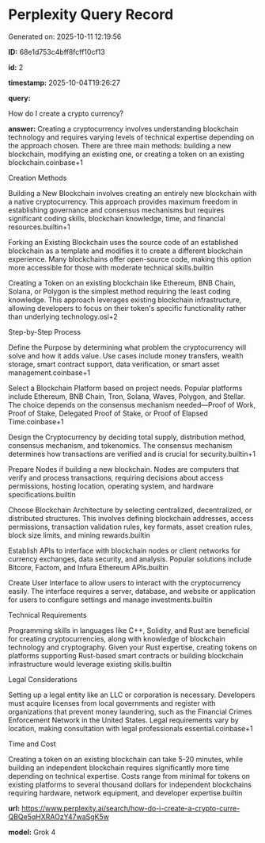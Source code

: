 # Perplexity Query Record

Generated on: 2025-10-11 12:19:56

**ID:** 68e1d753c4bff8fcff10cf13

**id:** 2

**timestamp:** 2025-10-04T19:26:27

**query:**

How do I create a crypto currency?

**answer:** Creating a cryptocurrency involves understanding blockchain technology and requires varying levels of technical expertise depending on the approach chosen. There are three main methods: building a new blockchain, modifying an existing one, or creating a token on an existing blockchain.coinbase+1

Creation Methods

Building a New Blockchain involves creating an entirely new blockchain with a native cryptocurrency. This approach provides maximum freedom in establishing governance and consensus mechanisms but requires significant coding skills, blockchain knowledge, time, and financial resources.builtin+1

Forking an Existing Blockchain uses the source code of an established blockchain as a template and modifies it to create a different blockchain experience. Many blockchains offer open-source code, making this option more accessible for those with moderate technical skills.builtin

Creating a Token on an existing blockchain like Ethereum, BNB Chain, Solana, or Polygon is the simplest method requiring the least coding knowledge. This approach leverages existing blockchain infrastructure, allowing developers to focus on their token's specific functionality rather than underlying technology.osl+2

Step-by-Step Process

Define the Purpose by determining what problem the cryptocurrency will solve and how it adds value. Use cases include money transfers, wealth storage, smart contract support, data verification, or smart asset management.coinbase+1

Select a Blockchain Platform based on project needs. Popular platforms include Ethereum, BNB Chain, Tron, Solana, Waves, Polygon, and Stellar. The choice depends on the consensus mechanism needed—Proof of Work, Proof of Stake, Delegated Proof of Stake, or Proof of Elapsed Time.coinbase+1

Design the Cryptocurrency by deciding total supply, distribution method, consensus mechanism, and tokenomics. The consensus mechanism determines how transactions are verified and is crucial for security.builtin+1

Prepare Nodes if building a new blockchain. Nodes are computers that verify and process transactions, requiring decisions about access permissions, hosting location, operating system, and hardware specifications.builtin

Choose Blockchain Architecture by selecting centralized, decentralized, or distributed structures. This involves defining blockchain addresses, access permissions, transaction validation rules, key formats, asset creation rules, block size limits, and mining rewards.builtin

Establish APIs to interface with blockchain nodes or client networks for currency exchanges, data security, and analysis. Popular solutions include Bitcore, Factom, and Infura Ethereum APIs.builtin

Create User Interface to allow users to interact with the cryptocurrency easily. The interface requires a server, database, and website or application for users to configure settings and manage investments.builtin

Technical Requirements

Programming skills in languages like C++, Solidity, and Rust are beneficial for creating cryptocurrencies, along with knowledge of blockchain technology and cryptography. Given your Rust expertise, creating tokens on platforms supporting Rust-based smart contracts or building blockchain infrastructure would leverage existing skills.builtin

Legal Considerations

Setting up a legal entity like an LLC or corporation is necessary. Developers must acquire licenses from local governments and register with organizations that prevent money laundering, such as the Financial Crimes Enforcement Network in the United States. Legal requirements vary by location, making consultation with legal professionals essential.coinbase+1

Time and Cost

Creating a token on an existing blockchain can take 5-20 minutes, while building an independent blockchain requires significantly more time depending on technical expertise. Costs range from minimal for tokens on existing platforms to several thousand dollars for independent blockchains requiring hardware, network equipment, and developer expertise.builtin

**url:** https://www.perplexity.ai/search/how-do-i-create-a-crypto-curre-QBQe5qHXRAOzY47waSgK5w

**model:** Grok 4

